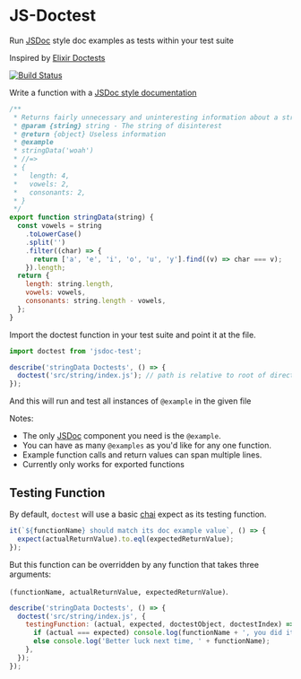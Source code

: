 # JS-Doctest

Run [JSDoc](http://usejsdoc.org/about-getting-started.html) style doc examples as tests within your test suite

Inspired by [Elixir Doctests](https://elixir-lang.org/getting-started/mix-otp/docs-tests-and-with.html)

[![Build Status](https://travis-ci.org/MainShayne233/js-doctest.svg?branch=master)](https://travis-ci.org/MainShayne233/js-doctest)

Write a function with a [JSDoc style documentation](http://usejsdoc.org/about-getting-started.html)

```javascript
/**
 * Returns fairly unnecessary and uninteresting information about a string
 * @param {string} string - The string of disinterest
 * @return {object} Useless information
 * @example
 * stringData('woah')
 * //=>
 * {
 *   length: 4,
 *   vowels: 2,
 *   consonants: 2,
 * }
 */
export function stringData(string) {
  const vowels = string
    .toLowerCase()
    .split('')
    .filter((char) => {
      return ['a', 'e', 'i', 'o', 'u', 'y'].find((v) => char === v);
    }).length;
  return {
    length: string.length,
    vowels: vowels,
    consonants: string.length - vowels,
  };
}
```

Import the doctest function in your test suite and point it at the file.

```javascript
import doctest from 'jsdoc-test';

describe('stringData Doctests', () => {
  doctest('src/string/index.js'); // path is relative to root of directory
});
```

And this will run and test all instances of `@example` in the given file

Notes:

* The only [JSDoc](http://usejsdoc.org/about-getting-started.html) component
  you need is the `@example`.
* You can have as many `@examples` as you'd like for any one function.
* Example function calls and return values can span multiple lines.
* Currently only works for exported functions

## Testing Function

By default, `doctest` will use a basic [chai](https://github.com/chaijs/chai)
expect as its testing function.

```javascript
it(`${functionName} should match its doc example value`, () => {
  expect(actualReturnValue).to.eql(expectedReturnValue);
});
```

But this function can be overridden by any function that takes three arguments:

`(functionName, actualReturnValue, expectedReturnValue)`.

```javascript
describe('stringData Doctests', () => {
  doctest('src/string/index.js', {
    testingFunction: (actual, expected, doctestObject, doctestIndex) => {
      if (actual === expected) console.log(functionName + ', you did it!');
      else console.log('Better luck next time, ' + functionName);
    },
  });
});
```
